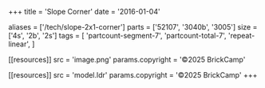 +++
title = 'Slope Corner'
date  = '2016-01-04'

aliases = ['/tech/slope-2x1-corner']
parts = ['52107', '3040b', '3005']
size  = ['4s', '2b', '2s']
tags  = [
  'partcount-segment-7',
  'partcount-total-7',
  'repeat-linear',
]

[[resources]]
src              = 'image.png'
params.copyright = '©2025 BrickCamp'

[[resources]]
src              = 'model.ldr'
params.copyright = '©2025 BrickCamp'
+++
